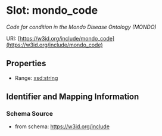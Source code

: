 # Slot: mondo_code
_Code for condition in the Mondo Disease Ontology (MONDO)_


URI: [https://w3id.org/include/mondo_code](https://w3id.org/include/mondo_code)



<!-- no inheritance hierarchy -->


## Properties

 * Range: [xsd:string](xsd:string)



## Identifier and Mapping Information







### Schema Source


* from schema: https://w3id.org/include



